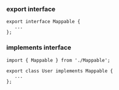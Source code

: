 ### export interface
```
export interface Mappable {
   ...
};
```

### implements interface
```
import { Mappable } from './Mappable';

export class User implements Mappable {
   ...
};
```
